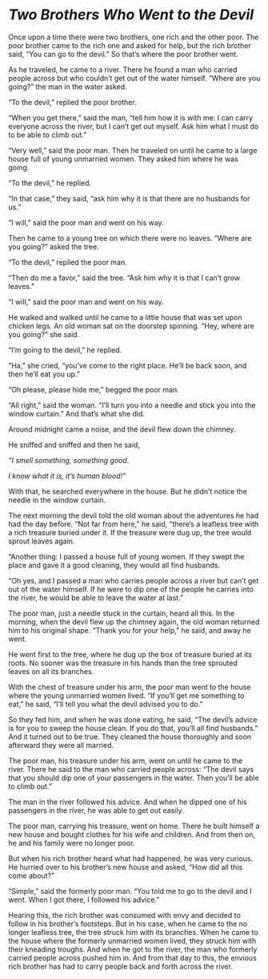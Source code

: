 # ***Two Brothers Who Went to the Devil***



Once upon a time there were two brothers, one rich and the other poor. The poor brother came to the rich one and asked for help, but the rich brother said, “You can go to the devil.” So that’s where the poor brother went.

As he traveled, he came to a river. There he found a man who carried people across but who couldn’t get out of the water himself. “Where are you going?” the man in the water asked.

“To the devil,” replied the poor brother.

“When you get there,” said the man, “tell him how it is with me: I can carry everyone across the river, but I can’t get out myself. Ask him what I must do to be able to climb out.”

“Very well,” said the poor man. Then he traveled on until he came to a large house full of young unmarried women. They asked him where he was going.

“To the devil,” he replied.

“In that case,” they said, “ask him why it is that there are no husbands for us.”

“I will,” said the poor man and went on his way.

Then he came to a young tree on which there were no leaves. “Where are you going?” asked the tree.

“To the devil,” replied the poor man.

“Then do me a favor,” said the tree. “Ask him why it is that I can’t grow leaves.”

“I will,” said the poor man and went on his way.

He walked and walked until he came to a little house that was set upon chicken legs. An old woman sat on the doorstep spinning. “Hey, where are you going?” she said.

“I’m going to the devil,” he replied.

“Ha,” she cried, “you’ve come to the right place. He’ll be back soon, and then he’ll eat you up.”

“Oh please, please hide me,” begged the poor man.

“All right,” said the woman. “I’ll turn you into a needle and stick you into the window curtain.” And that’s what she did.

Around midnight came a noise, and the devil flew down the chimney.

He sniffed and sniffed and then he said,


*“I smell something, something good*.

*I know what it is, it’s human blood!”*


With that, he searched everywhere in the house. But he didn’t notice the needle in the window curtain.

The next morning the devil told the old woman about the adventures he had had the day before. “Not far from here,” he said, “there’s a leafless tree with a rich treasure buried under it. If the treasure were dug up, the tree would sprout leaves again.

“Another thing: I passed a house full of young women. If they swept the place and gave it a good cleaning, they would all find husbands.

“Oh yes, and I passed a man who carries people across a river but can’t get out of the water himself. If he were to dip one of the people he carries into the river, he would be able to leave the water at last.”

The poor man, just a needle stuck in the curtain, heard all this. In the morning, when the devil flew up the chimney again, the old woman returned him to his original shape. “Thank you for your help,” he said, and away he went.

He went first to the tree, where he dug up the box of treasure buried at its roots. No sooner was the treasure in his hands than the tree sprouted leaves on all its branches.

With the chest of treasure under his arm, the poor man went to the house where the young unmarried women lived. “If you’ll get me something to eat,” he said, “I’ll tell you what the devil advised you to do.”

So they fed him, and when he was done eating, he said, “The devil’s advice is for you to sweep the house clean. If you do that, you’ll all find husbands.” And it turned out to be true. They cleaned the house thoroughly and soon afterward they were all married.

The poor man, his treasure under his arm, went on until he came to the river. There he said to the man who carried people across: “The devil says that you should dip one of your passengers in the water. Then you’ll be able to climb out.”

The man in the river followed his advice. And when he dipped one of his passengers in the river, he was able to get out easily.

The poor man, carrying his treasure, went on home. There he built himself a new house and bought clothes for his wife and children. And from then on, he and his family were no longer poor.

But when his rich brother heard what had happened, he was very curious. He hurried over to his brother’s new house and asked, “How did all this come about?”

“Simple,” said the formerly poor man. “You told me to go to the devil and I went. When I got there, I followed his advice.”

Hearing this, the rich brother was consumed with envy and decided to follow in his brother’s footsteps. But in his case, when he came to the no longer leafless tree, the tree struck him with its branches. When he came to the house where the formerly unmarried women lived, they struck him with their kneading troughs. And when he got to the river, the man who formerly carried people across pushed him in. And from that day to this, the envious rich brother has had to carry people back and forth across the river.